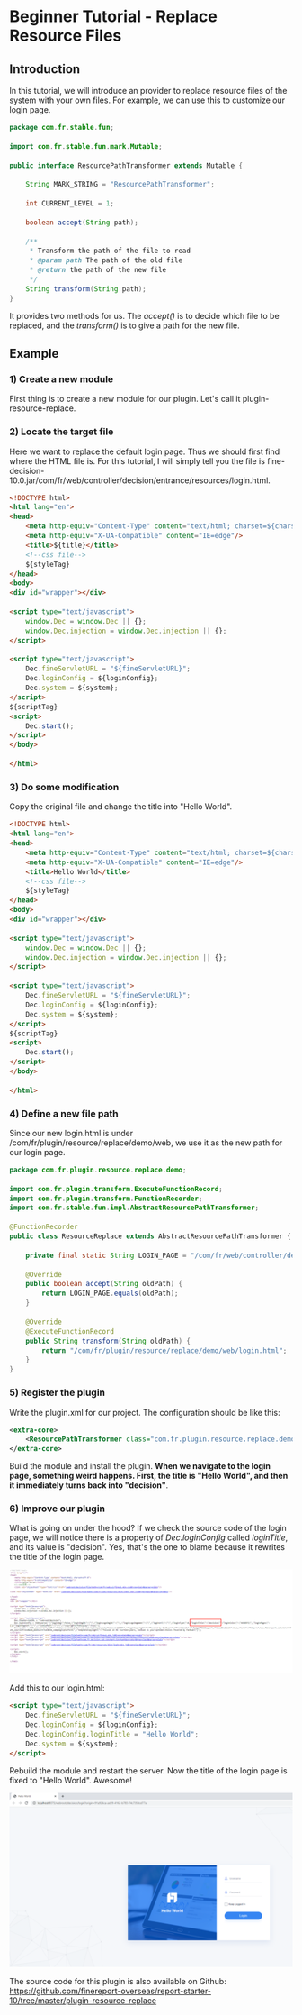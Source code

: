 # Beginner Tutorial - Replace Resource Files

## Introduction
In this tutorial, we will introduce an provider to replace resource files of the system with your own files. For example, we can use this to customize our login page.
```java
package com.fr.stable.fun;
  
import com.fr.stable.fun.mark.Mutable;
 
public interface ResourcePathTransformer extends Mutable {
  
    String MARK_STRING = "ResourcePathTransformer";
  
    int CURRENT_LEVEL = 1;
  
    boolean accept(String path);
  
    /**
     * Transform the path of the file to read
     * @param path The path of the old file
     * @return the path of the new file
     */
    String transform(String path);
}
```
It provides two methods for us. The *accept()* is to decide which file to be replaced, and the *transform()* is to give a path for the new file.

## Example
### 1) Create a new module
First thing is to create a new module for our plugin. Let's call it plugin-resource-replace.

### 2) Locate the target file
Here we want to replace the default login page. Thus we should first find where the HTML file is. For this tutorial, I will simply tell you the file is fine-decision-10.0.jar/com/fr/web/controller/decision/entrance/resources/login.html.
```html
<!DOCTYPE html>
<html lang="en">
<head>
    <meta http-equiv="Content-Type" content="text/html; charset=${charset}">
    <meta http-equiv="X-UA-Compatible" content="IE=edge"/>
    <title>${title}</title>
    <!--css file-->
    ${styleTag}
</head>
<body>
<div id="wrapper"></div>
 
<script type="text/javascript">
    window.Dec = window.Dec || {};
    window.Dec.injection = window.Dec.injection || {};
</script>
 
<script type="text/javascript">
    Dec.fineServletURL = "${fineServletURL}";
    Dec.loginConfig = ${loginConfig};
    Dec.system = ${system};
</script>
${scriptTag}
<script>
    Dec.start();
</script>
</body>
 
</html>
```

### 3) Do some modification
Copy the original file and change the title into "Hello World".
```html
<!DOCTYPE html>
<html lang="en">
<head>
    <meta http-equiv="Content-Type" content="text/html; charset=${charset}">
    <meta http-equiv="X-UA-Compatible" content="IE=edge"/>
    <title>Hello World</title>
    <!--css file-->
    ${styleTag}
</head>
<body>
<div id="wrapper"></div>
 
<script type="text/javascript">
    window.Dec = window.Dec || {};
    window.Dec.injection = window.Dec.injection || {};
</script>
 
<script type="text/javascript">
    Dec.fineServletURL = "${fineServletURL}";
    Dec.loginConfig = ${loginConfig};
    Dec.system = ${system};
</script>
${scriptTag}
<script>
    Dec.start();
</script>
</body>
 
</html>
```

### 4) Define a new file path
Since our new login.html is under /com/fr/plugin/resource/replace/demo/web, we use it as the new path for our login page.
```java
package com.fr.plugin.resource.replace.demo;
 
import com.fr.plugin.transform.ExecuteFunctionRecord;
import com.fr.plugin.transform.FunctionRecorder;
import com.fr.stable.fun.impl.AbstractResourcePathTransformer;
 
@FunctionRecorder
public class ResourceReplace extends AbstractResourcePathTransformer {
 
    private final static String LOGIN_PAGE = "/com/fr/web/controller/decision/entrance/resources/login.html";
 
    @Override
    public boolean accept(String oldPath) {
        return LOGIN_PAGE.equals(oldPath);
    }
 
    @Override
    @ExecuteFunctionRecord
    public String transform(String oldPath) {
        return "/com/fr/plugin/resource/replace/demo/web/login.html";
    }
}
```

### 5) Register the plugin
Write the plugin.xml for our project. The configuration should be like this:
```xml
<extra-core>
    <ResourcePathTransformer class="com.fr.plugin.resource.replace.demo.ResourceReplace"/>
</extra-core>
```
Build the module and install the plugin. **When we navigate to the login page, something weird happens. First, the title is "Hello World", and then it immediately turns back into "decision"**.

### 6) Improve our plugin
What is going on under the hood? If we check the source code of the login page, we will notice there is a property of *Dec.loginConfig* called *loginTitle*, and its value is "decision". Yes, that's the one to blame because it rewrites the title of the login page.

![source_code](./images/source_code.png)

Add this to our login.html:
```html
<script type="text/javascript">
    Dec.fineServletURL = "${fineServletURL}";
    Dec.loginConfig = ${loginConfig};
    Dec.loginConfig.loginTitle = "Hello World";
    Dec.system = ${system};
</script>
```
Rebuild the module and restart the server. Now the title of the login page is fixed to "Hello World". Awesome!

![result](./images/result.png)

The source code for this plugin is also available on Github: https://github.com/finereport-overseas/report-starter-10/tree/master/plugin-resource-replace

<link rel="stylesheet" href="//cdn.bootcss.com/gitalk/1.7.0/gitalk.min.css"></link>
<script src="//cdn.bootcss.com/gitalk/1.7.0/gitalk.min.js"></script>
<div id="gitalk-container"></div>
<script>
    var gitalk = new Gitalk({
        clientID: '08230253bee67abb4384',
        clientSecret: '509e24756efaf3cc4423400c03fa755c1bcf2785',
        repo: 'developer-guide',
        owner: 'finereport-joe',
        admin: ['finereport-joe'],
        id: location.pathname
    })
</script>